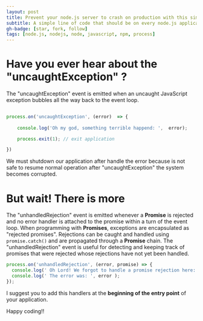 ```yaml
---
layout: post
title: Prevent your node.js server to crash on production with this simple trick
subtitle: A simple line of code that should be on every node.js application
gh-badge: [star, fork, follow]
tags: [node.js, nodejs, node, javascript, npm, process]
---
```



# Have you ever hear about the "uncaughtException" ?

The "uncaughtException" event is emitted when an uncaught JavaScript exception bubbles all the way back to the event loop.

```javascript
 
process.on('uncaughtException', (error)  => {
   
    console.log('Oh my god, something terrible happend: ',  error);

    process.exit(1); // exit application 

})
```

We must shutdown our application after handle the error because is not safe to resume normal operation after "uncaughtException" the system becomes corrupted.

# But wait! There is more

The "unhandledRejection" event is emitted whenever a **Promise** is rejected and no error handler is attached to the promise within a turn of the event loop. When programming with **Promises**, exceptions are encapsulated as "rejected promises". Rejections can be caught and handled using `promise.catch()` and are propagated through a **Promise** chain. The "unhandledRejection" event is useful for detecting and keeping track of promises that were rejected whose rejections have not yet been handled.


``` javascript
process.on('unhandledRejection', (error, promise) => {
  console.log(' Oh Lord! We forgot to handle a promise rejection here: ', promise);
  console.log(' The error was: ', error );
});
```

I suggest you to add this handlers at the **beginning of the entry point** of your application.


Happy coding!! 
